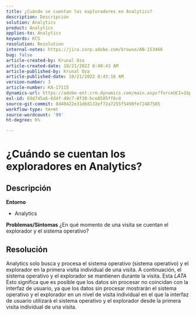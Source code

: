 ```yaml
---
title: ¿Cuándo se cuentan los exploradores en Analytics?
description: Descripción
solution: Analytics
product: Analytics
applies-to: Analytics
keywords: KCS
resolution: Resolution
internal-notes: https://jira.corp.adobe.com/browse/AN-153466
bug: false
article-created-by: Krunal Oza
article-created-date: 10/21/2022 8:40:43 AM
article-published-by: Krunal Oza
article-published-date: 10/21/2022 8:43:16 AM
version-number: 3
article-number: KA-17115
dynamics-url: https://adobe-ent.crm.dynamics.com/main.aspx?forceUCI=1&pagetype=entityrecord&etn=knowledgearticle&id=d401d507-1c51-ed11-bba2-0022480867fb
exl-id: 89d745a6-6d4f-49c7-8f30-bce8505ff6c4
source-git-commit: 8d40422e31d6d132ef72a7255f5490fe72487505
workflow-type: tm+mt
source-wordcount: '99'
ht-degree: 6%

---
```


# ¿Cuándo se cuentan los exploradores en Analytics?

## Descripción

<b>Entorno</b>
- Analytics



<b>Problemas/Síntomas</b>
¿En qué momento de una visita se cuentan el explorador y el sistema operativo?


## Resolución


Analytics solo busca y procesa el sistema operativo (sistema operativo) y el explorador en la primera visita individual de una visita. A continuación, el sistema operativo y el explorador se mantienen durante la visita. Esta *LATA* Esto significa que es posible que los datos sin procesar no coincidan con la interfaz de usuario, ya que los datos sin procesar mostrarán el sistema operativo y el explorador en un nivel de visita individual en el que la interfaz de usuario utilizará el sistema operativo y el explorador desde la primera visita individual de una visita.
